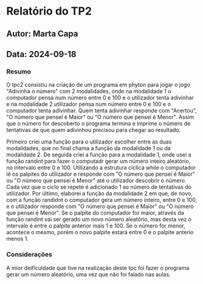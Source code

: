 # Relatório do TP2
## Autor: Marta Capa
## Data: 2024-09-18

### Resumo 
O tpc2 consistiu na criação de um programa em phyton para jogar o jogo "Adivinha o número" com 2 modalidades, onde na modalidade 1 o computador pensa num número entre 0 e 100 e o utilizador tenta adivinhar e na modalidade 2 utilizador pensa num número entre 0 e 100 e o computador tenta adivinhar. Quem tenta adivinhar responde com "Acertou", "O número que pensei é Maior" ou "O número que pensei é Menor". Assim que o número for descoberto o programa termina e imprime o número de tentativas de que quem adivinhou precisou para chegar ao resultado.

Primeiro criei uma função para o utilizador escolher entre as duas modalidades, que no final chama a função da modalidade 1 ou da modalidade 2.
De seguida criei a função para a modalidade 1, onde usei a função randint para fazer o computadr gerar um número inteiro aleatório, no intervalo entre 0 e 100. Utilizando a estrutura ciclica while o computador lê os palpites do utilizador e responde com "O número que pensei é Maior" ou "O número que pensei é Menor" até o utilizador descobrir o número. Cada vez que o ciclo se repete é adicionado 1 ao número de tentativas do utilizador.
Por último, elaborei a função da modalidade 2 em que, de novo, com a função randidnt o computador gera um número inteiro, entre 0 e 100, e o utilizador responde com "O número que pensei é Maior" ou "O número que pensei é Menor". Se o palpite do computador for maior, através da função randint vai ser gerado um novo número aleatório, mas desta vez o intervalo é entre o palpite anterior mais 1 e 100. Se o número for menor, acontece o mesmo, porém o novo palpite estará entre 0 e o palpite anterio menos 1.

### Considerações
A mior deificuldade que tive na realização deste tpc foi fazer o programa gerar um número aleatório, uma vez que não foi falado nas aulas.